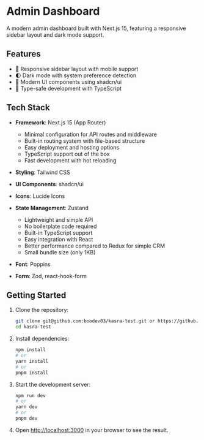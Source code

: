 # Admin Dashboard

A modern admin dashboard built with Next.js 15, featuring a responsive sidebar layout and dark mode support.

## Features

- 📱 Responsive sidebar layout with mobile support
- 🌓 Dark mode with system preference detection
- 🎨 Modern UI components using shadcn/ui
- 🎯 Type-safe development with TypeScript

## Tech Stack

- **Framework**: Next.js 15 (App Router)

  - Minimal configuration for API routes and middleware
  - Built-in routing system with file-based structure
  - Easy deployment and hosting options
  - TypeScript support out of the box
  - Fast development with hot reloading

- **Styling**: Tailwind CSS
- **UI Components**: shadcn/ui
- **Icons**: Lucide Icons

- **State Management**: Zustand

  - Lightweight and simple API
  - No boilerplate code required
  - Built-in TypeScript support
  - Easy integration with React
  - Better performance compared to Redux for simple CRM
  - Small bundle size (only 1KB)

- **Font**: Poppins
- **Form**: Zod, react-hook-form

## Getting Started

1. Clone the repository:

   ```bash
   git clone git@github.com:boodev03/kasra-test.git or https://github.com/boodev03/kasra-test.git
   cd kasra-test
   ```

2. Install dependencies:

   ```bash
   npm install
   # or
   yarn install
   # or
   pnpm install
   ```

3. Start the development server:

   ```bash
   npm run dev
   # or
   yarn dev
   # or
   pnpm dev
   ```

4. Open [http://localhost:3000](http://localhost:3000) in your browser to see the result.
